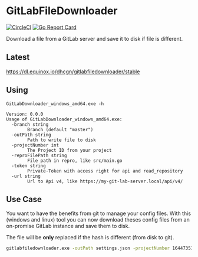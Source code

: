 # GitLabFileDownloader

[![CircleCI](https://circleci.com/gh/dhcgn/GitLabFileDownloader.svg?style=svg)](https://circleci.com/gh/dhcgn/GitLabFileDownloader)
[![Go Report Card](https://goreportcard.com/badge/github.com/dhcgn/GitLabFileDownloader)](https://goreportcard.com/report/github.com/dhcgn/GitLabFileDownloader)

Download a file from a GitLab server and save it to disk if file is different.

## Latest

https://dl.equinox.io/dhcgn/gitlabfiledownloader/stable

## Using

```plain
GitLabDownloader_windows_amd64.exe -h

Version: 0.0.0
Usage of GitLabDownloader_windows_amd64.exe:
  -branch string
        Branch (default "master")
  -outPath string
        Path to write file to disk
  -projectNumber int
        The Project ID from your project
  -reproFilePath string
        File path in repro, like src/main.go
  -token string
        Private-Token with access right for api and read_repository
  -url string
        Url to Api v4, like https://my-git-lab-server.local/api/v4/
```

## Use Case

You want to have the benefits from git to manage your config files.
With this (windows and linux) tool you can now download theses config files from an on-promise GitLab instance and save them to disk.

The file will be **only** replaced if the hash is different (from disk to git).

```bat
gitlabfiledownloader.exe -outPath settings.json -projectNumber 16447351 -repoFilePath settings.json -token 5BUJpxdVx9fyq5KrXJx6 -url https://gitlab.com/api/v4/
```
